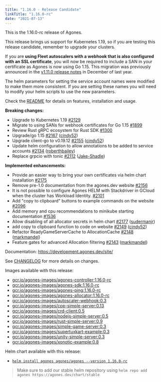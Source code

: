 ```yaml
---
title: "1.16.0 - Release Candidate"
linkTitle: "1.16.0-rc"
date: "2021-07-13"
---
```


This is the 1.16.0-rc release of Agones.

This release brings us support for Kubernetes 1.19, so if you are testing this release candidate, remember to upgrade your clusters.

If you are **using Fleet autoscalers with a webhook that is also configured with an SSL certificate**, you will now be required to include a SAN in your certificate as Agones is now using Go 1.15. This migration was previously announced in the [v1.11.0 release notes](https://agones.dev/site/blog/2020/12/22/1.11.0-kubernetes-1.17-and-rest-api-for-allocation/) in December of last year.

The helm parameters for setting the service account names were modified to make them more consistent. If you are setting these
names you will need to modify your helm scripts to use the new parameters.

Check the <a href="https://github.com/googleforgames/agones/tree/release-1.16.0-rc" data-proofer-ignore>README</a> for details on features, installation and usage.

**Breaking changes:**

- Upgrade to Kubernetes 1.19 [\#2129](https://github.com/googleforgames/agones/issues/2129)
- Migrate to using SANs for webhook certificates for Go 1.15 [\#1899](https://github.com/googleforgames/agones/issues/1899)
- Review Rust gRPC ecosystem for Rust SDK [\#1300](https://github.com/googleforgames/agones/issues/1300)
- Upgrade/go 1.15 [\#2167](https://github.com/googleforgames/agones/pull/2167) ([cindy52](https://github.com/cindy52))
- Upgrade client-go to v0.19.12 [\#2155](https://github.com/googleforgames/agones/pull/2155) ([cindy52](https://github.com/cindy52))
- Update helm configuration to allow annotations to be added to service accounts [\#2134](https://github.com/googleforgames/agones/pull/2134) ([roberthbailey](https://github.com/roberthbailey))
- Replace grpcio with tonic [\#2112](https://github.com/googleforgames/agones/pull/2112) ([Jake-Shadle](https://github.com/Jake-Shadle))

**Implemented enhancements:**

- Provide an easier way to bring your own certificates via helm chart installation [\#2175](https://github.com/googleforgames/agones/issues/2175)
- Remove pre-1.0 documentation from the agones.dev website [\#2156](https://github.com/googleforgames/agones/issues/2156)
- It is not possible to configure Agones HELM with Stackdriver in GCloud when the cluster has Workload Identity. [\#2101](https://github.com/googleforgames/agones/issues/2101)
- Add "copy to clipboard" buttons to example commands on the website [\#2096](https://github.com/googleforgames/agones/issues/2096)
- Add memory and cpu recommendations to minikube starting documentation [\#1536](https://github.com/googleforgames/agones/issues/1536)
- Allow disabling of all allocator secrets in helm chart [\#2177](https://github.com/googleforgames/agones/pull/2177) ([sudermanjr](https://github.com/sudermanjr))
- add copy to clipboard function to code on website [\#2149](https://github.com/googleforgames/agones/pull/2149) ([cindy52](https://github.com/cindy52))
- Refactor ReadyGameServerCache to AllocationCache [\#2148](https://github.com/googleforgames/agones/pull/2148) ([markmandel](https://github.com/markmandel))
- Feature gates for advanced Allocation filtering [\#2143](https://github.com/googleforgames/agones/pull/2143) ([markmandel](https://github.com/markmandel))

Documentation: https://development.agones.dev/site/

See <a href="https://github.com/googleforgames/agones/blob/release-1.16.0-rc/CHANGELOG.md" data-proofer-ignore>CHANGELOG</a> for more details on changes.

Images available with this release:

- [gcr.io/agones-images/agones-controller:1.16.0-rc](https://gcr.io/agones-images/agones-controller:1.16.0-rc)
- [gcr.io/agones-images/agones-sdk:1.16.0-rc](https://gcr.io/agones-images/agones-sdk:1.16.0-rc)
- [gcr.io/agones-images/agones-ping:1.16.0-rc](https://gcr.io/agones-images/agones-ping:1.16.0-rc)
- [gcr.io/agones-images/agones-allocator:1.16.0-rc](https://gcr.io/agones-images/agones-allocator:1.16.0-rc)
- [gcr.io/agones-images/autoscaler-webhook:0.3](https://gcr.io/agones-images/autoscaler-webhook:0.3)
- [gcr.io/agones-images/cpp-simple-server:0.13](https://gcr.io/agones-images/cpp-simple-server:0.13)
- [gcr.io/agones-images/crd-client:0.5](https://gcr.io/agones-images/crd-client:0.5)
- [gcr.io/agones-images/nodejs-simple-server:0.5](https://gcr.io/agones-images/nodejs-simple-server:0.5)
- [gcr.io/agones-images/rust-simple-server:0.9](https://gcr.io/agones-images/rust-simple-server:0.9)
- [gcr.io/agones-images/simple-game-server:0.3](https://gcr.io/agones-images/simple-game-server:0.3)
- [gcr.io/agones-images/supertuxkart-example:0.3](https://gcr.io/agones-images/supertuxkart-example:0.3)
- [gcr.io/agones-images/unity-simple-server:0.3](https://gcr.io/agones-images/unity-simple-server:0.3)
- [gcr.io/agones-images/xonotic-example:0.8](https://gcr.io/agones-images/xonotic-example:0.8)

Helm chart available with this release:

- <a href="https://agones.dev/chart/stable/agones-1.16.0-rc.tgz" data-proofer-ignore>
  <code>helm install agones agones/agones --version 1.16.0-rc</code></a>

> Make sure to add our stable helm repository using `helm repo add agones https://agones.dev/chart/stable`

